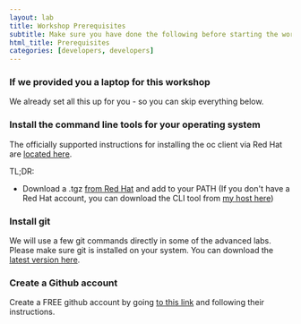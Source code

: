 ```yaml
---
layout: lab
title: Workshop Prerequisites
subtitle: Make sure you have done the following before starting the workshop labs
html_title: Prerequisites
categories: [developers, developers]
---
```



### If we provided you a laptop for this workshop
We already set all this up for you - so you can skip everything below.


### Install the command line tools for your operating system
The officially supported instructions for installing the oc client via Red Hat are [located here][1].  

TL;DR:

* Download a .tgz [from Red Hat][5] and add to your PATH
(If you don't have a Red Hat account, you can download the CLI tool from [my host here][7])

<!--For the unsupported community version:

* Download a .tgz [from github][2] and add to your PATH
* Mac users can [brew][3]: 'brew install openshift-cli'

-->


### Install git
We will use a few git commands directly in some of the advanced labs.  Please make sure git is installed on your system.  You can download the [latest version here][4].

### Create a Github account
Create a FREE github account by going [to this link][6] and following their instructions.


[1]: https://docs.openshift.com/enterprise/latest/cli_reference/get_started_cli.html
[2]: https://github.com/openshift/origin/releases
[3]: http://brew.sh/
[4]: http://git-scm.com/downloads
[5]: https://access.redhat.com/downloads/content/290
[6]: https://github.com/join?source=header-home
[7]: http://openshiftdemos.s3.amazonaws.com/index.html
